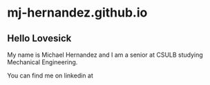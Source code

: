 # mj-hernandez.github.io
## Hello Lovesick
My name is Michael Hernandez and I am a senior at CSULB studying Mechanical Engineering.

<p></p> You can find me on linkedin at <a href = "https://www.linkedin.com/in/michael-hernandez-961bb4256/">
